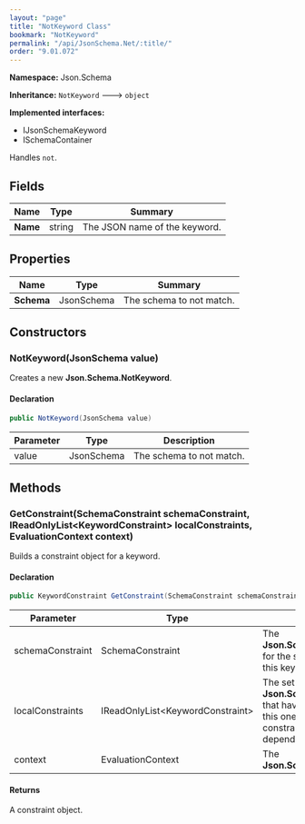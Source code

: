 ```yaml
---
layout: "page"
title: "NotKeyword Class"
bookmark: "NotKeyword"
permalink: "/api/JsonSchema.Net/:title/"
order: "9.01.072"
---
```

**Namespace:** Json.Schema

**Inheritance:**
`NotKeyword`
 🡒 
`object`

**Implemented interfaces:**

- IJsonSchemaKeyword
- ISchemaContainer

Handles `not`.

## Fields

| Name | Type | Summary |
|---|---|---|
| **Name** | string | The JSON name of the keyword. |

## Properties

| Name | Type | Summary |
|---|---|---|
| **Schema** | JsonSchema | The schema to not match. |

## Constructors

### NotKeyword(JsonSchema value)

Creates a new **Json.Schema.NotKeyword**.

#### Declaration

```c#
public NotKeyword(JsonSchema value)
```

| Parameter | Type | Description |
|---|---|---|
| value | JsonSchema | The schema to not match. |


## Methods

### GetConstraint(SchemaConstraint schemaConstraint, IReadOnlyList\<KeywordConstraint\> localConstraints, EvaluationContext context)

Builds a constraint object for a keyword.

#### Declaration

```c#
public KeywordConstraint GetConstraint(SchemaConstraint schemaConstraint, IReadOnlyList<KeywordConstraint> localConstraints, EvaluationContext context)
```

| Parameter | Type | Description |
|---|---|---|
| schemaConstraint | SchemaConstraint | The **Json.Schema.SchemaConstraint** for the schema object that houses this keyword. |
| localConstraints | IReadOnlyList\<KeywordConstraint\> | The set of other **Json.Schema.KeywordConstraint**s that have been processed prior to this one. Will contain the constraints for keyword dependencies. |
| context | EvaluationContext | The **Json.Schema.EvaluationContext**. |


#### Returns

A constraint object.

